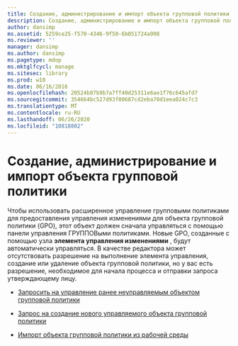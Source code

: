 ```yaml
---
title: Создание, администрирование и импорт объекта групповой политики
description: Создание, администрирование и импорт объекта групповой политики
author: dansimp
ms.assetid: 5259ce25-f570-4346-9f50-6b051724a998
ms.reviewer: ''
manager: dansimp
ms.author: dansimp
ms.pagetype: mdop
ms.mktglfcycl: manage
ms.sitesec: library
ms.prod: w10
ms.date: 06/16/2016
ms.openlocfilehash: 20524b87b9b7a7ff40d25311e6ae1f76c645afd7
ms.sourcegitcommit: 354664bc527d93f80687cd2eba70d1eea024c7c3
ms.translationtype: MT
ms.contentlocale: ru-RU
ms.lasthandoff: 06/26/2020
ms.locfileid: "10818802"
---
```

# Создание, администрирование и импорт объекта групповой политики


Чтобы использовать расширенное управление групповыми политиками для предоставления управления изменениями для объекта групповой политики (GPO), этот объект должен сначала управляться с помощью панели управления ГРУППОВыми политиками. Новые GPO, созданные с помощью узла **элемента управления изменениями** , будут автоматически управляться. В качестве редактора может отсутствовать разрешение на выполнение элемента управления, создание или удаление объекта групповой политики, но у вас есть разрешение, необходимое для начала процесса и отправки запроса утверждающему лицу.

-   [Запросить на управление ранее неуправляемым объектом групповой политики](request-control-of-a-previously-uncontrolled-gpo.md)

-   [Запрос на создание нового управляемого объекта групповой политики](request-the-creation-of-a-new-controlled-gpo.md)

-   [Импорт объекта групповой политики из рабочей среды](import-a-gpo-from-production-editor.md)

 

 





